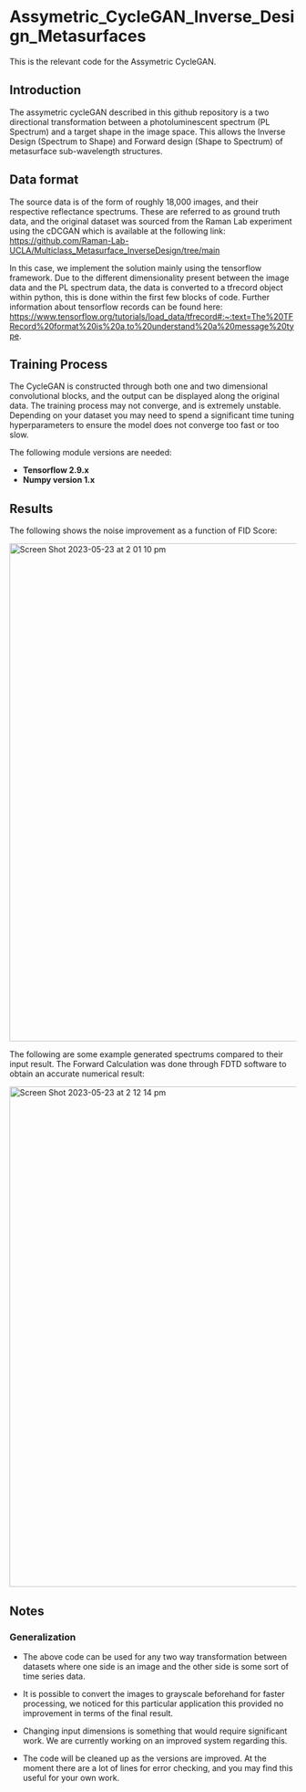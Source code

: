 # Assymetric_CycleGAN_Inverse_Design_Metasurfaces
This is the relevant code for the Assymetric CycleGAN. 


## Introduction

The assymetric cycleGAN described in this github repository is a two directional transformation between a photoluminescent spectrum (PL Spectrum) and a target shape in the image space. This allows the Inverse Design (Spectrum to Shape) and Forward design (Shape to Spectrum) of metasurface sub-wavelength structures.

## Data format

The source data is of the form of roughly 18,000 images, and their respective reflectance spectrums. These are referred to as ground truth data, and the original dataset was sourced from the Raman Lab experiment using the cDCGAN which is available at the following link: https://github.com/Raman-Lab-UCLA/Multiclass_Metasurface_InverseDesign/tree/main

In this case, we implement the solution mainly using the tensorflow framework. Due to the different dimensionality present between the image data and the PL spectrum data, the data is converted to a tfrecord object within python, this is done within the first few blocks of code. Further information about tensorflow records can be found here: https://www.tensorflow.org/tutorials/load_data/tfrecord#:~:text=The%20TFRecord%20format%20is%20a,to%20understand%20a%20message%20type.

## Training Process

The CycleGAN is constructed through both one and two dimensional convolutional blocks, and the output can be displayed along the original data. The training process may not converge, and is extremely unstable. Depending on your dataset you may need to spend a significant time tuning hyperparameters to ensure the model does not converge too fast or too slow. 

The following module versions are needed:

- **Tensorflow 2.9.x**
- **Numpy version 1.x**

## Results

The following shows the noise improvement as a function of FID Score:

<img width="873" alt="Screen Shot 2023-05-23 at 2 01 10 pm" src="https://github.com/Jeygopi/Assymetric_CycleGAN_Inverse_Design_Metasurfaces/assets/69072732/1c13265d-4eb7-4b08-a656-78576931fb87">

The following are some example generated spectrums compared to their input result. The Forward Calculation was done through FDTD software to obtain an accurate numerical result:

<img width="877" alt="Screen Shot 2023-05-23 at 2 12 14 pm" src="https://github.com/Jeygopi/Assymetric_CycleGAN_Inverse_Design_Metasurfaces/assets/69072732/df600090-c7bc-4766-90e1-0d17addc886b">

## Notes

### Generalization

- The above code can be used for any two way transformation between datasets where one side is an image and the other side is some sort of time series data. 

- It is possible to convert the images to grayscale beforehand for faster processing, we noticed for this particular application this provided no improvement in terms of the final result.

- Changing input dimensions is something that would require significant work. We are currently working on an improved system regarding this. 

- The code will be cleaned up as the versions are improved. At the moment there are a lot of lines for error checking, and you may find this useful for your own work. 
